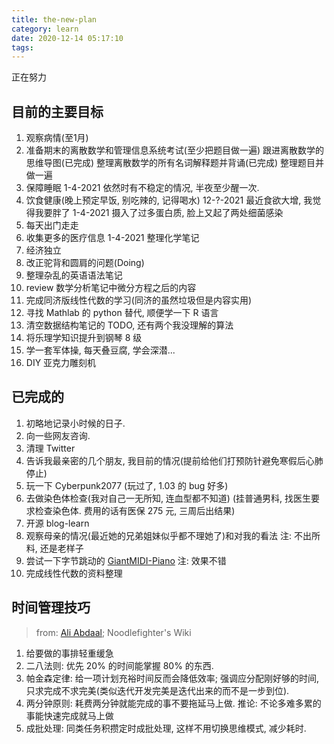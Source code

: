 ```yaml
---
title: the-new-plan
category: learn
date: 2020-12-14 05:17:10
tags:
---
```


正在努力

<!-- more -->

## 目前的主要目标

1. 观察病情(至1月)
2. 准备期末的离散数学和管理信息系统考试(至少把题目做一遍)
   跟进离散数学的思维导图(已完成)
   整理离散数学的所有名词解释题并背诵(已完成)
   整理题目并做一遍
3. 保障睡眠
   1-4-2021 依然时有不稳定的情况, 半夜至少醒一次.
4. 饮食健康(晚上预定早饭, 别吃辣的, 记得喝水)
   12-?-2021 最近食欲大增, 我觉得我要胖了
   1-4-2021 摄入了过多蛋白质, 脸上又起了两处细菌感染
5. 每天出门走走
6. 收集更多的医疗信息
   1-4-2021 整理化学笔记
7. 经济独立
8. 改正驼背和圆肩的问题(Doing)
9.  整理杂乱的英语语法笔记
10. review 数学分析笔记中微分方程之后的内容
11. 完成同济版线性代数的学习(同济的虽然垃圾但是内容实用)
12. 寻找 Mathlab 的 python 替代, 顺便学一下 R 语言
13. 清空数据结构笔记的 TODO, 还有两个我没理解的算法
14. 将乐理学知识提升到钢琴 8 级
15. 学一套军体操, 每天叠豆腐, 学会深潜...
16. DIY 亚克力雕刻机

## 已完成的

1. 初略地记录小时候的日子.
2. 向一些网友咨询.
3. 清理 Twitter
4. 告诉我最亲密的几个朋友, 我目前的情况(提前给他们打预防针避免寒假后心肺停止)
5. 玩一下 Cyberpunk2077 (玩过了, 1.03 的 bug 好多)
6. 去做染色体检查(我对自己一无所知, 连血型都不知道) (挂普通男科, 找医生要求检查染色体. 费用的话有医保 275 元, 三周后出结果)
7. 开源 blog-learn
8. 观察母亲的情况(最近她的兄弟姐妹似乎都不理她了)和对我的看法
   注: 不出所料, 还是老样子
9. 尝试一下字节跳动的 [GiantMIDI-Piano](https://github.com/bytedance/GiantMIDI-Piano)
   注: 效果不错
10. 完成线性代数的资料整理

## 时间管理技巧

> from: [Ali Abdaal](https://aliabdaal.com/); Noodlefighter's Wiki

1. 给要做的事排轻重缓急
2. 二八法则: 优先 20% 的时间能掌握 80% 的东西.
3. 帕金森定律: 给一项计划充裕时间反而会降低效率; 强调应分配刚好够的时间, 只求完成不求完美(类似迭代开发完美是迭代出来的而不是一步到位).
4. 两分钟原则: 耗费两分钟就能完成的事不要拖延马上做.
   推论: 不论多难多累的事能快速完成就马上做
5. 成批处理: 同类任务积攒定时成批处理, 这样不用切换思维模式, 减少耗时.